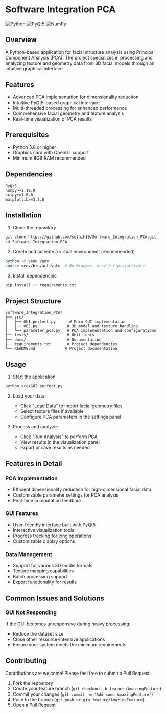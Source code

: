 # Software Integration PCA

![Python](https://img.shields.io/badge/Python-3.8+-blue.svg)
![PyQt5](https://img.shields.io/badge/PyQt-5.15+-green.svg)
![NumPy](https://img.shields.io/badge/NumPy-1.19+-orange.svg)

## Overview
A Python-based application for facial structure analysis using Principal Component Analysis (PCA). The project specializes in processing and analyzing texture and geometry data from 3D facial models through an intuitive graphical interface.

## Features
- Advanced PCA implementation for dimensionality reduction
- Intuitive PyQt5-based graphical interface
- Multi-threaded processing for enhanced performance
- Comprehensive facial geometry and texture analysis
- Real-time visualization of PCA results

## Prerequisites
- Python 3.8 or higher
- Graphics card with OpenGL support
- Minimum 8GB RAM recommended

## Dependencies
```
PyQt5
numpy>=1.19.0
scipy>=1.6.0
matplotlib>=3.3.0
```

## Installation

1. Clone the repository
```bash
git clone https://github.com/sethih10/Software_Integration_PCA.git
cd Software_Integration_PCA
```

2. Create and activate a virtual environment (recommended)
```bash
python -m venv venv
source venv/bin/activate  # On Windows: venv\Scripts\activate
```

3. Install dependencies
```bash
pip install -r requirements.txt
```

## Project Structure
```
Software_Integration_PCA/
├── src/
│   ├── GUI_perfect.py      # Main GUI implementation
│   ├── OBJ.py             # 3D model and texture handling
│   └── parameter_pca.py   # PCA implementation and configurations
├── tests/                 # Unit tests
├── docs/                  # Documentation
├── requirements.txt       # Project dependencies
└── README.md             # Project documentation
```

## Usage

1. Start the application
```bash
python src/GUI_perfect.py
```

2. Load your data:
   - Click "Load Data" to import facial geometry files
   - Select texture files if available
   - Configure PCA parameters in the settings panel

3. Process and analyze:
   - Click "Run Analysis" to perform PCA
   - View results in the visualization panel
   - Export or save results as needed

## Features in Detail

### PCA Implementation
- Efficient dimensionality reduction for high-dimensional facial data
- Customizable parameter settings for PCA analysis
- Real-time computation feedback

### GUI Features
- User-friendly interface built with PyQt5
- Interactive visualization tools
- Progress tracking for long operations
- Customizable display options

### Data Management
- Support for various 3D model formats
- Texture mapping capabilities
- Batch processing support
- Export functionality for results

## Common Issues and Solutions

### GUI Not Responding
If the GUI becomes unresponsive during heavy processing:
- Reduce the dataset size
- Close other resource-intensive applications
- Ensure your system meets the minimum requirements


## Contributing
Contributions are welcome! Please feel free to submit a Pull Request.

1. Fork the repository
2. Create your feature branch (`git checkout -b feature/AmazingFeature`)
3. Commit your changes (`git commit -m 'Add some AmazingFeature'`)
4. Push to the branch (`git push origin feature/AmazingFeature`)
5. Open a Pull Request

